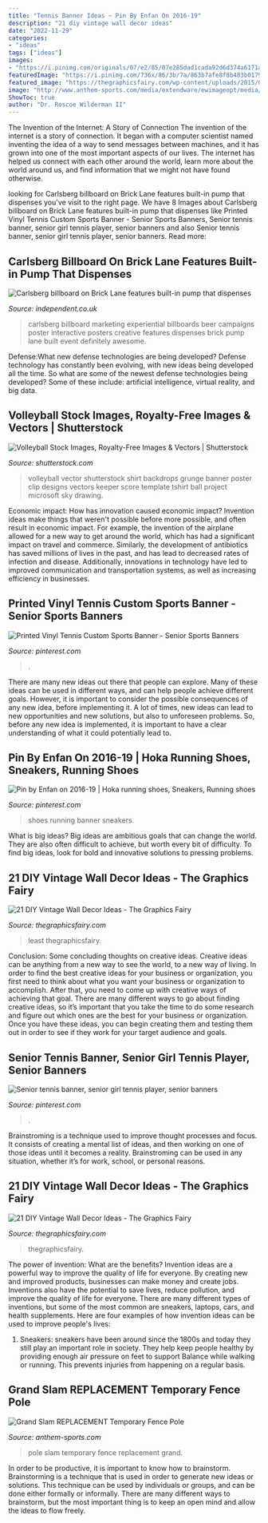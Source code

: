```yaml
---
title: "Tennis Banner Ideas ~ Pin By Enfan On 2016-19"
description: "21 diy vintage wall decor ideas"
date: "2022-11-29"
categories:
- "ideas"
tags: ["ideas"]
images:
- "https://i.pinimg.com/originals/07/e2/85/07e285dad1cada92d6d374a6171aa256.jpg"
featuredImage: "https://i.pinimg.com/736x/86/3b/7a/863b7afe8f8b483b0179a8bc6c5d3adf.jpg"
featured_image: "https://thegraphicsfairy.com/wp-content/uploads/2015/07/Vintage-Wall-Decor-Ideas-GraphicsFairy.jpg"
image: "http://www.anthem-sports.com/media/extendware/ewimageopt/media/inline/3b/0/grand-slam-replacement-temporary-fence-pole-7ab.jpg"
ShowToc: true
author: "Dr. Roscoe Wilderman II"
---
```



The Invention of the Internet: A Story of Connection
The invention of the internet is a story of connection. It began with a computer scientist named inventing the idea of a way to send messages between machines, and it has grown into one of the most important aspects of our lives. The internet has helped us connect with each other around the world, learn more about the world around us, and find information that we might not have found otherwise.

	

		
looking for Carlsberg billboard on Brick Lane features built-in pump that dispenses you've visit to the right page. We have 8 Images about Carlsberg billboard on Brick Lane features built-in pump that dispenses like Printed Vinyl Tennis Custom Sports Banner - Senior Sports Banners, Senior tennis banner, senior girl tennis player, senior banners and also Senior tennis banner, senior girl tennis player, senior banners. Read more:
		
    
## Carlsberg Billboard On Brick Lane Features Built-in Pump That Dispenses

<img loading=lazy src="https://static.independent.co.uk/s3fs-public/thumbnails/image/2015/04/09/19/Carlsberg.jpg" onerror="this.onerror=null;this.src='https://tse4.mm.bing.net/th?id=OIP.dWS0IzTbxUcFXg1qzJDs7wHaFj&amp;pid=15.1';" alt="Carlsberg billboard on Brick Lane features built-in pump that dispenses">

_Source: independent.co.uk_

>carlsberg billboard marketing experiential billboards beer campaigns poster interactive posters creative features dispenses brick pump lane built event definitely awesome. 

	

Defense:What new defense technologies are being developed?
Defense technology has constantly been evolving, with new ideas being developed all the time. So what are some of the newest defense technologies being developed? Some of these include: artificial intelligence, virtual reality, and big data.

    
## Volleyball Stock Images, Royalty-Free Images &amp; Vectors | Shutterstock

<img loading=lazy src="http://thumb7.shutterstock.com/display_pic_with_logo/923585/295315589/stock-vector-vector-grunge-volleyball-t-shirt-poster-banner-backdrops-design-295315589.jpg" onerror="this.onerror=null;this.src='https://tse1.mm.bing.net/th?id=OIP._o_gxCO9YvNoFaei3iTT5QAAAA&amp;pid=15.1';" alt="Volleyball Stock Images, Royalty-Free Images &amp; Vectors | Shutterstock">

_Source: shutterstock.com_

>volleyball vector shutterstock shirt backdrops grunge banner poster clip designs vectors keeper score template tshirt ball project microsoft sky drawing. 

	

Economic impact: How has innovation caused economic impact?
Invention ideas make things that weren't possible before more possible, and often result in economic impact. For example, the invention of the airplane allowed for a new way to get around the world, which has had a significant impact on travel and commerce. Similarly, the development of antibiotics has saved millions of lives in the past, and has lead to decreased rates of infection and disease. Additionally, innovations in technology have led to improved communication and transportation systems, as well as increasing efficiency in businesses.

    
## Printed Vinyl Tennis Custom Sports Banner - Senior Sports Banners

<img loading=lazy src="https://i.pinimg.com/originals/07/e2/85/07e285dad1cada92d6d374a6171aa256.jpg" onerror="this.onerror=null;this.src='https://tse4.mm.bing.net/th?id=OIP.My6VA5YrnK4tYbO_OQFAZAHaK6&amp;pid=15.1';" alt="Printed Vinyl Tennis Custom Sports Banner - Senior Sports Banners">

_Source: pinterest.com_

>. 

	

There are many new ideas out there that people can explore. Many of these ideas can be used in different ways, and can help people achieve different goals. However, it is important to consider the possible consequences of any new idea, before implementing it. A lot of times, new ideas can lead to new opportunities and new solutions, but also to unforeseen problems. So, before any new idea is implemented, it is important to have a clear understanding of what it could potentially lead to.

    
## Pin By Enfan On 2016-19 | Hoka Running Shoes, Sneakers, Running Shoes

<img loading=lazy src="https://i.pinimg.com/originals/39/25/41/3925419d92e7d3071ca2def88c5dc116.jpg" onerror="this.onerror=null;this.src='https://tse4.mm.bing.net/th?id=OIP.RJoLl7cvxwJJhkpLuHlgKgHaCz&amp;pid=15.1';" alt="Pin by Enfan on 2016-19 | Hoka running shoes, Sneakers, Running shoes">

_Source: pinterest.com_

>shoes running banner sneakers. 

	

What is big ideas?
Big ideas are ambitious goals that can change the world. They are also often difficult to achieve, but worth every bit of difficulty. To find big ideas, look for bold and innovative solutions to pressing problems.

    
## 21 DIY Vintage Wall Decor Ideas - The Graphics Fairy

<img loading=lazy src="https://thegraphicsfairy.com/wp-content/uploads/2015/07/Vintage-Wall-Decor-Ideas-GraphicsFairy-502x1024.jpg" onerror="this.onerror=null;this.src='https://tse2.mm.bing.net/th?id=OIP.dX1Il51YNNxKrRLEYrxJEgHaPG&amp;pid=15.1';" alt="21 DIY Vintage Wall Decor Ideas - The Graphics Fairy">

_Source: thegraphicsfairy.com_

>least thegraphicsfairy. 

	

Conclusion: Some concluding thoughts on creative ideas.
Creative ideas can be anything from a new way to see the world, to a new way of living. In order to find the best creative ideas for your business or organization, you first need to think about what you want your business or organization to accomplish. After that, you need to come up with creative ways of achieving that goal. There are many different ways to go about finding creative ideas, so it’s important that you take the time to do some research and figure out which ones are the best for your business or organization. Once you have these ideas, you can begin creating them and testing them out in order to see if they work for your target audience and goals.

    
## Senior Tennis Banner, Senior Girl Tennis Player, Senior Banners

<img loading=lazy src="https://i.pinimg.com/736x/86/3b/7a/863b7afe8f8b483b0179a8bc6c5d3adf.jpg" onerror="this.onerror=null;this.src='https://tse2.mm.bing.net/th?id=OIP.1BYOm2SHF7VDSkeOnvRmBwHaHa&amp;pid=15.1';" alt="Senior tennis banner, senior girl tennis player, senior banners">

_Source: pinterest.com_

>. 

	

Brainstroming is a technique used to improve thought processes and focus. It consists of creating a mental list of ideas, and then working on one of those ideas until it becomes a reality. Brainstroming can be used in any situation, whether it’s for work, school, or personal reasons.

    
## 21 DIY Vintage Wall Decor Ideas - The Graphics Fairy

<img loading=lazy src="https://thegraphicsfairy.com/wp-content/uploads/2015/07/Vintage-Wall-Decor-Ideas-GraphicsFairy.jpg" onerror="this.onerror=null;this.src='https://tse3.mm.bing.net/th?id=OIP.j0hHBgSrugedmwIexXeI4AHaPH&amp;pid=15.1';" alt="21 DIY Vintage Wall Decor Ideas - The Graphics Fairy">

_Source: thegraphicsfairy.com_

>thegraphicsfairy. 

	

The power of invention: What are the benefits?
Invention ideas are a powerful way to improve the quality of life for everyone. By creating new and improved products, businesses can make money and create jobs. Inventions also have the potential to save lives, reduce pollution, and improve the quality of life for everyone. There are many different types of inventions, but some of the most common are sneakers, laptops, cars, and health supplements. Here are four examples of how invention ideas can be used to improve people's lives: 
1. Sneakers: sneakers have been around since the 1800s and today they still play an important role in society. They help keep people healthy by providing enough air pressure on feet to support Balance while walking or running. This prevents injuries from happening on a regular basis.

    
## Grand Slam REPLACEMENT Temporary Fence Pole

<img loading=lazy src="http://www.anthem-sports.com/media/extendware/ewimageopt/media/inline/3b/0/grand-slam-replacement-temporary-fence-pole-7ab.jpg" onerror="this.onerror=null;this.src='https://tse4.mm.bing.net/th?id=OIP.qg0SlQB3G4hPn822iIWdfAHaIp&amp;pid=15.1';" alt="Grand Slam REPLACEMENT Temporary Fence Pole">

_Source: anthem-sports.com_

>pole slam temporary fence replacement grand. 

	

In order to be productive, it is important to know how to brainstorm. Brainstorming is a technique that is used in order to generate new ideas or solutions. This technique can be used by individuals or groups, and can be done either formally or informally. There are many different ways to brainstorm, but the most important thing is to keep an open mind and allow the ideas to flow freely.

